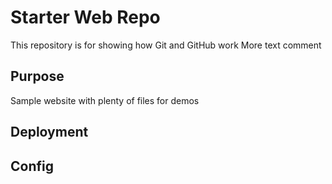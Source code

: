 # Starter Web Repo

This repository is for showing how Git and GitHub work
More text comment
## Purpose

Sample website with plenty of files for demos

## Deployment

## Config